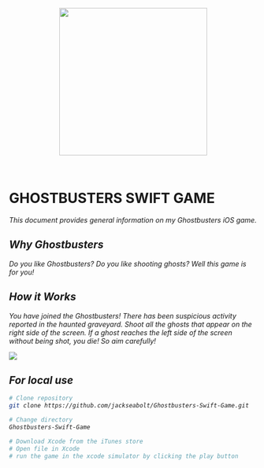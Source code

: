<p align="center"><img src="https://upload.wikimedia.org/wikipedia/en/thumb/e/ee/Ghostbusters_logo.svg/1200px-Ghostbusters_logo.svg.png" height="300" /></p>
<br />
<h1>GHOSTBUSTERS SWIFT GAME</h1>
<p><em>This document provides general information on my Ghostbusters iOS game. 

Why Ghostbusters
-------------
Do you like Ghostbusters? Do you like shooting ghosts? Well this game is for you!

How it Works
------------
You have joined the Ghostbusters! There has been suspicious activity reported in the haunted graveyard. Shoot all the ghosts that appear on the right side of the screen. If a ghost reaches the left side of the screen without being shot, you die! So aim carefully!

<img src="http://seaboltdesign.com/images/ghostbusters.png">

For local use
--------

```bash
# Clone repository
git clone https://github.com/jackseabolt/Ghostbusters-Swift-Game.git

# Change directory
Ghostbusters-Swift-Game

# Download Xcode from the iTunes store
# Open file in Xcode
# run the game in the xcode simulator by clicking the play button

```
